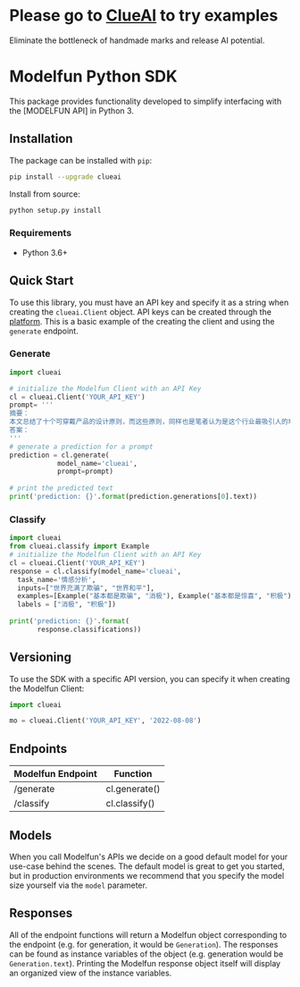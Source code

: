 
# Please go to [ClueAI](https://www.clueai.cn/) to try examples
Eliminate the bottleneck of handmade marks and release AI potential.  

# Modelfun Python SDK

This package provides functionality developed to simplify interfacing with the [MODELFUN API] in Python 3.

## Installation

The package can be installed with `pip`:

```bash
pip install --upgrade clueai
```

Install from source:

```bash
python setup.py install
```

### Requirements
- Python 3.6+

## Quick Start

To use this library, you must have an API key and specify it as a string when creating the `clueai.Client` object. API keys can be created through the [platform](https://www.clueai.cn/). This is a basic example of the creating the client and using the `generate` endpoint.

### Generate
```python
import clueai

# initialize the Modelfun Client with an API Key
cl = clueai.Client('YOUR_API_KEY')
prompt= '''
摘要：
本文总结了十个可穿戴产品的设计原则，而这些原则，同样也是笔者认为是这个行业最吸引人的地方：1.为人们解决重复性问题；2.从人开始，而不是从机器开始；3.要引起注意，但不要刻意；4.提升用户能力，而不是取代人
答案：
'''
# generate a prediction for a prompt 
prediction = cl.generate(
            model_name='clueai',
            prompt=prompt)
            
# print the predicted text          
print('prediction: {}'.format(prediction.generations[0].text))
```
### Classify
```python
import clueai
from clueai.classify import Example
# initialize the Modelfun Client with an API Key
cl = clueai.Client('YOUR_API_KEY')
response = cl.classify(model_name='clueai',
  task_name='情感分析',
  inputs=["世界充满了欺骗", "世界和平"],
  examples=[Example("基本都是欺骗", "消极"), Example("基本都是惊喜", "积极")],
  labels = ["消极", "积极"])
  
print('prediction: {}'.format(
       response.classifications))
```


## Versioning
To use the SDK with a specific API version, you can specify it when creating the Modelfun Client:

```python
import clueai

mo = clueai.Client('YOUR_API_KEY', '2022-08-08')
```

## Endpoints

Modelfun Endpoint | Function
----- | -----
/generate  | cl.generate()
/classify | cl.classify()

## Models
When you call Modelfun's APIs we decide on a good default model for your use-case behind the scenes. The default model is great to get you started, but in production environments we recommend that you specify the model size yourself via the `model` parameter.

## Responses
All of the endpoint functions will return a Modelfun object corresponding to the endpoint (e.g. for generation, it would be `Generation`). The responses can be found as instance variables of the object (e.g. generation would be `Generation.text`). Printing the Modelfun response object itself will display an organized view of the instance variables.

